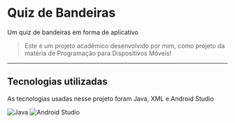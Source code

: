 # Quiz de Bandeiras

Um quiz de bandeiras em forma de aplicativo

>Este é um projeto acadêmico desenvolvido por mim, como projeto da matéria de Programação para Dispositivos Móveis!

<hr>

## Tecnologias utilizadas
As tecnologias usadas nesse projeto foram Java, XML e Android Studio

![Java](https://img.shields.io/badge/java-%23ED8B00.svg?style=for-the-badge&logo=openjdk&logoColor=white)
![Android Studio](https://img.shields.io/badge/android%20studio-346ac1?style=for-the-badge&logo=android%20studio&logoColor=white)
